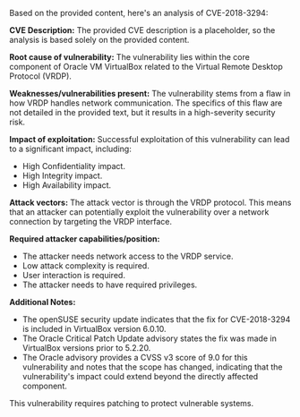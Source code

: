 Based on the provided content, here's an analysis of CVE-2018-3294:

**CVE Description:** The provided CVE description is a placeholder, so the analysis is based solely on the provided content.

**Root cause of vulnerability:** 
The vulnerability lies within the core component of Oracle VM VirtualBox related to the Virtual Remote Desktop Protocol (VRDP).

**Weaknesses/vulnerabilities present:**
The vulnerability stems from a flaw in how VRDP handles network communication. The specifics of this flaw are not detailed in the provided text, but it results in a high-severity security risk.

**Impact of exploitation:**
Successful exploitation of this vulnerability can lead to a significant impact, including:
  - High Confidentiality impact.
  - High Integrity impact.
  - High Availability impact.

**Attack vectors:**
The attack vector is through the VRDP protocol. This means that an attacker can potentially exploit the vulnerability over a network connection by targeting the VRDP interface.

**Required attacker capabilities/position:**
 -  The attacker needs network access to the VRDP service.
 - Low attack complexity is required.
 - User interaction is required.
 - The attacker needs to have required privileges.

**Additional Notes:**

*   The openSUSE security update indicates that the fix for CVE-2018-3294 is included in VirtualBox version 6.0.10.
*   The Oracle Critical Patch Update advisory states the fix was made in VirtualBox versions prior to 5.2.20.
*   The Oracle advisory provides a CVSS v3 score of 9.0 for this vulnerability and notes that the scope has changed, indicating that the vulnerability's impact could extend beyond the directly affected component.

This vulnerability requires patching to protect vulnerable systems.